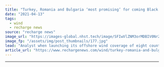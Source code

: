 ```yaml
---
title: "Turkey, Romania and Bulgaria ‘most promising’ for coming Black and Caspian seas wind power surge -  Aegir"
date: "2021-04-13"
tags: 
  - wind
  - recharge news
source: "recharge news"
image_url: "https://images-global.nhst.tech/image/SFIwVlZNM3orMDBIV0NrZUN0ZXhEY3IrZXJBYVhYZis2T0tabnBRa29sND0=/nhst/binary/0cac52fd538a40bd897e43bd0aaf4e1e"
image_fp: "/assets/img/post_thumbnails/177.jpg"
lead: "Analyst when launching its offshore wind coverage of eight countries across the region sees LCOEs as low as €69/MWh by 2030"
article_url: "https://www.rechargenews.com/wind/turkey-romania-and-bulgaria-most-promising-for-coming-black-and-caspian-seas-wind-power-surge-aegir/2-1-994424"
---
```


---
